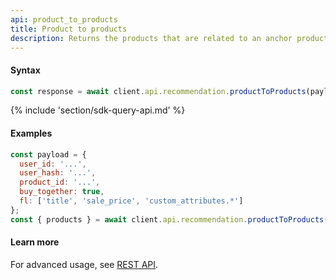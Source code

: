 ```yaml
---
api: product_to_products
title: Product to products
description: Returns the products that are related to an anchor product (often the product the user is currently engaging with) and are also likely to drive conversions by connecting with the user’s interests. 
---
```


#### Syntax
```js
const response = await client.api.recommendation.productToProducts(payload, options);
```

{% include 'section/sdk-query-api.md' %}

#### Examples
```js
const payload = {
  user_id: '...',
  user_hash: '...',
  product_id: '...',
  buy_together: true,
  fl: ['title', 'sale_price', 'custom_attributes.*']
};
const { products } = await client.api.recommendation.productToProducts(payload);
```

#### Learn more
For advanced usage, see [REST API](https://api.askmiso.com/#tag/Recommendation-APIs/operation/product_to_products_v1_recommendation_product_to_products_post).
